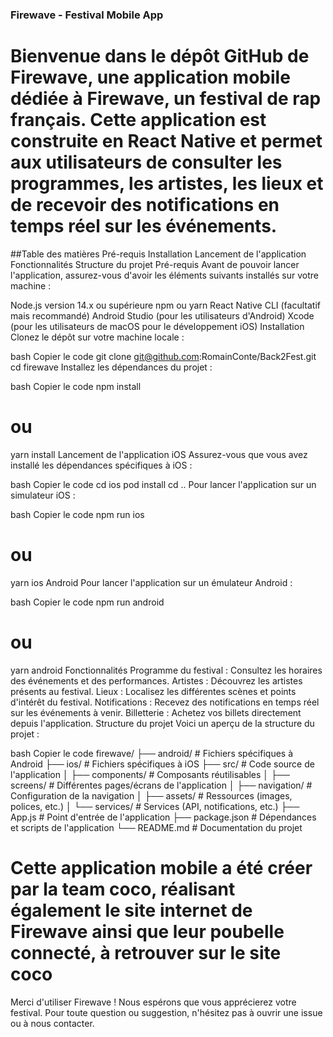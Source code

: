 ### Firewave - Festival Mobile App
# Bienvenue dans le dépôt GitHub de Firewave, une application mobile dédiée à Firewave, un festival de rap français. Cette application est construite en React Native et permet aux utilisateurs de consulter les programmes, les artistes, les lieux et de recevoir des notifications en temps réel sur les événements.

##Table des matières
Pré-requis
Installation
Lancement de l'application
Fonctionnalités
Structure du projet
Pré-requis
Avant de pouvoir lancer l'application, assurez-vous d'avoir les éléments suivants installés sur votre machine :

Node.js version 14.x ou supérieure
npm ou yarn
React Native CLI (facultatif mais recommandé)
Android Studio (pour les utilisateurs d'Android)
Xcode (pour les utilisateurs de macOS pour le développement iOS)
Installation
Clonez le dépôt sur votre machine locale :

bash
Copier le code
git clone git@github.com:RomainConte/Back2Fest.git
cd firewave
Installez les dépendances du projet :

bash
Copier le code
npm install
# ou
yarn install
Lancement de l'application
iOS
Assurez-vous que vous avez installé les dépendances spécifiques à iOS :

bash
Copier le code
cd ios
pod install
cd ..
Pour lancer l'application sur un simulateur iOS :

bash
Copier le code
npm run ios
# ou
yarn ios
Android
Pour lancer l'application sur un émulateur Android :

bash
Copier le code
npm run android
# ou
yarn android
Fonctionnalités
Programme du festival : Consultez les horaires des événements et des performances.
Artistes : Découvrez les artistes présents au festival.
Lieux : Localisez les différentes scènes et points d'intérêt du festival.
Notifications : Recevez des notifications en temps réel sur les événements à venir.
Billetterie : Achetez vos billets directement depuis l'application.
Structure du projet
Voici un aperçu de la structure du projet :

bash
Copier le code
firewave/
├── android/          # Fichiers spécifiques à Android
├── ios/              # Fichiers spécifiques à iOS
├── src/              # Code source de l'application
│   ├── components/   # Composants réutilisables
│   ├── screens/      # Différentes pages/écrans de l'application
│   ├── navigation/   # Configuration de la navigation
│   ├── assets/       # Ressources (images, polices, etc.)
│   └── services/     # Services (API, notifications, etc.)
├── App.js            # Point d'entrée de l'application
├── package.json      # Dépendances et scripts de l'application
└── README.md         # Documentation du projet

# Cette application mobile a été créer par la team coco, réalisant également le site internet de Firewave ainsi que leur poubelle connecté, à retrouver sur le site coco

Merci d'utiliser Firewave ! Nous espérons que vous apprécierez votre festival. Pour toute question ou suggestion, n'hésitez pas à ouvrir une issue ou à nous contacter.

